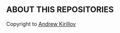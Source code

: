 ## ABOUT THIS REPOSITORIES
Copyright to [Andrew Kirillov](https://www.codeproject.com/members/andrew-kirillov)
